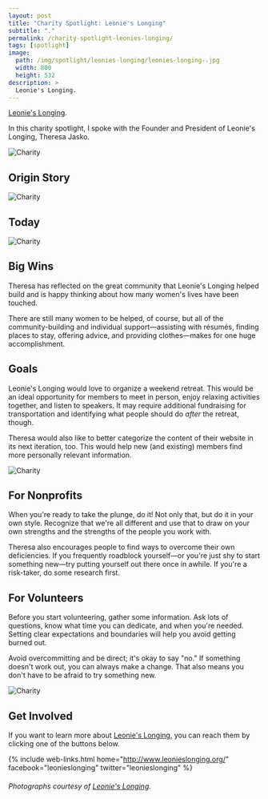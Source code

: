```yaml
---
layout: post
title: "Charity Spotlight: Leonie's Longing"
subtitle: "."
permalink: /charity-spotlight-leonies-longing/
tags: [spotlight]
image:
  path: /img/spotlight/leonies-longing/leonies-longing-.jpg
  width: 800
  height: 532
description: >
  Leonie's Longing.
---
```


[Leonie's Longing][1].

In this charity spotlight, I spoke with the Founder and President of Leonie's Longing, Theresa Jasko.

![][2]

## Origin Story



![][3]

## Today



![][4]

## Big Wins

Theresa has reflected on the great community that Leonie's Longing helped build and is happy thinking about how many women's lives have been touched.

There are still many women to be helped, of course, but all of the community-building and individual support&mdash;assisting with résumés, finding places to stay, offering advice, and providing clothes&mdash;makes for one huge accomplishment.

## Goals

Leonie's Longing would love to organize a weekend retreat. This would be an ideal opportunity for members to meet in person, enjoy relaxing activities together, and listen to speakers. It may require additional fundraising for transportation and identifying what people should do _after_ the retreat, though.

Theresa would also like to better categorize the content of their website in its next iteration, too. This would help new (and existing) members find more personally relevant information.

![][5]

## For Nonprofits

When you're ready to take the plunge, do it! Not only that, but do it in your own style. Recognize that we're all different and use that to draw on your own strengths and the strengths of the people you work with.

Theresa also encourages people to find ways to overcome their own deficiencies. If you frequently roadblock yourself&mdash;or you're just shy to start something new&mdash;try putting yourself out there once in awhile. If you're a risk-taker, do some research first.

## For Volunteers

Before you start volunteering, gather some information. Ask lots of questions, know what time you can dedicate, and when you're needed. Setting clear expectations and boundaries will help you avoid getting burned out.

Avoid overcommitting and be direct; it's okay to say "no." If something doesn't work out, you can always make a change. That also means you don't have to be afraid to try something new.

![][6]

## Get Involved

If you want to learn more about [Leonie's Longing][1], you can reach them by clicking one of the buttons below.

{% include web-links.html home="http://www.leonieslonging.org/" facebook="leonieslonging" twitter="leonieslonging" %}

###### Photographs courtesy of [Leonie's Longing][1].



[1]: http://www.leonieslonging.org/ "Leonie's Longing Homepage"
[2]: /img/spotlight/leonies-longing/leonies-longing-.jpg "Charity"
[3]: /img/spotlight/leonies-longing/leonies-longing-.jpg "Charity"
[4]: /img/spotlight/leonies-longing/leonies-longing-.jpg "Charity"
[5]: /img/spotlight/leonies-longing/leonies-longing-.jpg "Charity"
[6]: /img/spotlight/leonies-longing/leonies-longing-.jpg "Charity"
